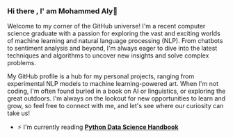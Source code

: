 ### Hi there , I' am Mohammed Aly👋
Welcome to my corner of the GitHub universe! I'm a recent computer science graduate with a passion for exploring the vast and exciting worlds of machine learning and natural language processing (NLP). From chatbots to sentiment analysis and beyond, I'm always eager to dive into the latest techniques and algorithms to uncover new insights and solve complex problems.

My GitHub profile is a hub for my personal projects, ranging from experimental NLP models to machine learning-powered art. When I'm not coding, I'm often found buried in a book on AI or linguistics, or exploring the great outdoors. I'm always on the lookout for new opportunities to learn and grow, so feel free to connect with me, and let's see where our curiosity can take us!

- ⚡ I'm currently reading [**Python Data Science Handbook**](https://learning.oreilly.com/library/view/python-data-science/9781491912126/)
<!--
**MohammedAly22/MohammedAly22** is a ✨ _special_ ✨ repository because its `README.md` (this file) appears on your GitHub profile.

Here are some ideas to get you started:

- 🔭 I’m currently working on ...
- 🌱 I’m currently learning ...
- 👯 I’m looking to collaborate on ...
- 🤔 I’m looking for help with ...
- 💬 Ask me about ...
- 📫 How to reach me: ...
- 😄 Pronouns: ...
- ⚡ Fun fact: ...
-->

